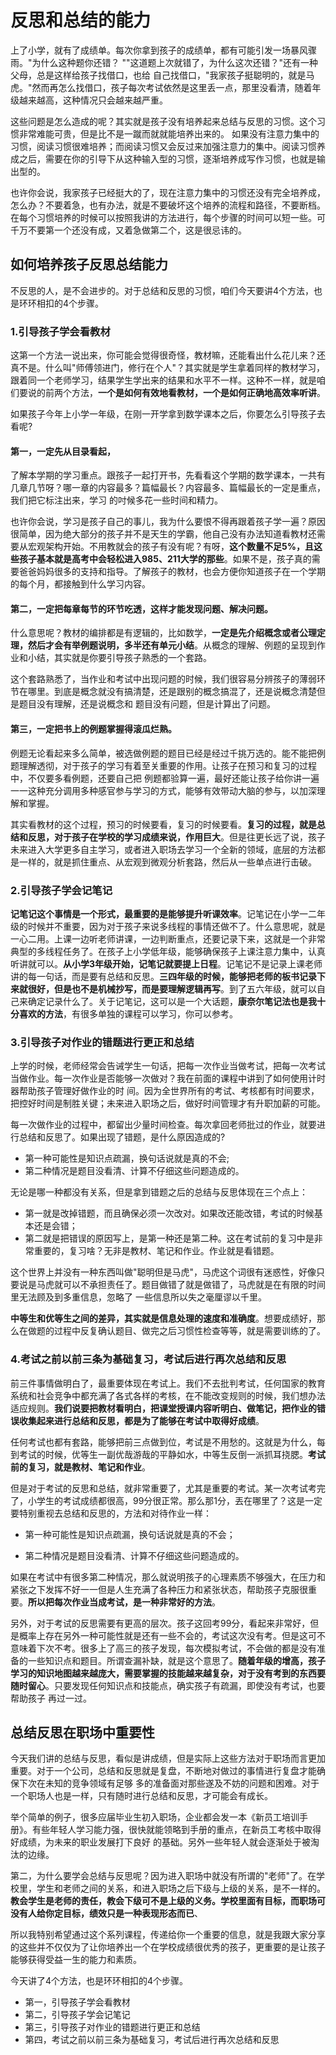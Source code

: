 # 反思和总结的能力

上了小学，就有了成绩单。每次你拿到孩子的成绩单，都有可能引发一场暴风骤雨。"为什么这种题你还错？ ""这道题上次就错了，为什么这次还错？"还有一种父母，总是这样给孩子找借口，也给 自己找借口，"我家孩子挺聪明的，就是马虎。"然而再怎么找借口，孩子每次考试依然是这里丢一点，那里没看清，随着年级越来越高，这种情况只会越来越严重。

这些问题是怎么造成的呢？其实就是孩子没有培养起来总结与反思的习惯。这个习惯非常难能可贵，但是比不是一蹴而就就能培养出来的。 如果没有注意力集中的习惯，阅读习惯很难培养；而阅读习惯又会反过来加强注意力的集中。阅读习惯养成之后，需要在你的引导下从这种输入型的习惯，逐渐培养成写作习惯，也就是输出型的。

也许你会说，我家孩子已经挺大的了，现在注意力集中的习惯还没有完全培养成，怎么办？不要着急，也有办法，就是不要破坏这个培养的流程和路径，不要断档。在每个习惯培养的时候可以按照我讲的方法进行，每个步骤的时间可以短一些。可千万不要第一个还没有成，又着急做第二个，这是很忌讳的。

## 如何培养孩子反思总结能力

不反思的人，是不会进步的。对于总结和反思的习惯，咱们今天要讲4个方法，也是环环相扣的4个步骤。

### 1.引导孩子学会看教材

这第一个方法一说出来，你可能会觉得很奇怪，教材嘛，还能看出什么花儿来？还真不是。什么叫"师傅领进门，修行在个人"？其实就是学生拿着同样的教材学习，跟着同一个老师学习，结果学生学出来的结果和水平不一样。这种不一样，就是咱们要说的前两个方法，**一个是如何有效地看教材，一个是如何正确地高效率听讲**。

如果孩子今年上小学一年级，在刚一开学拿到数学课本之后，你要怎么引导孩子去看呢?

#### 第一，一定先从目录看起，

了解本学期的学习重点。跟孩子一起打开书，先看看这个学期的数学课本，一共有几章几节呀？哪一章的内容最多？篇幅最长？内容最多、篇幅最长的一定是重点，我们把它标注出来，学习 的吋候多花一些时间和精力。

也许你会说，学习是孩子自己的事儿，我为什么要恨不得再跟着孩子学一遍？原因很简单，因为绝大部分的孩子并不是天生的学霸，他自己没有办法知道看教材还需要从宏观架构开始。不用教就会的孩子有没有呢？有呀，**这个数量不足5%，且这些孩子基本就是高考中会轻松进入985、211大学的那些**。如果不是，孩子真的需要爸爸妈妈很多的支持和指导。了解孩子的教材，也会方便你知道孩子在一个学期的每个月，都接触到什么学习内容。

#### 第二，一定把每章每节的环节吃透，这样才能发现问题、解决问题。

什么意思呢？教材的编排都是有逻辑的，比如数学，**一定是先介绍概念或者公理定理，然后才会有举例题说明，多半还有单元小结**。从概念的理解、例题的呈现到作业和小结，其实就是你要引导孩子熟悉的一个套路。

这个套路熟悉了，当作业和考试中出现问题的时候，我们很容易分辨孩子的薄弱环节在哪里。到底是概念就没有搞清楚，还是跟别的概念搞混了，还是说概念清楚但是题目没有理解，还是说概念和 题目没有问题，但是计算出了问题。

#### 第三，一定把书上的例题掌握得滚瓜烂熟。

例题无论看起来多么简单，被选做例题的题目已经是经过千挑万选的。能不能把例题理解透彻，对于孩子的学习有着至关重要的作用。让孩子在预习和复习的过程中，不仅要多看例题，还要自己把 例题都验算一遍，最好还能让孩子给你讲一遍一一这种充分调用多种感官参与学习的方式，能够有效带动大脑的参与，以加深理解和掌握。

其实看教材的这个过程，预习的时候要看，复习的时候要看。**复习的过程，就是总结和反思，对于孩子在学校的学习成绩来说，作用巨大**。但是往更长远了说，孩子未来进入大学更多自主学习，或者进入职场去学习一个全新的领域，底层的方法都是一样的，就是抓住重点、从宏观到微观分析套路，然后从一些单点进行击破。

### 2.引导孩子学会记笔记

**记笔记这个事情是一个形式，最重要的是能够提升听课效率**。记笔记在小学一二年级的时候并不重要，因为对于孩子来说多线程的事情还做不了。什么意思呢，就是一心二用。上课一边听老师讲课，一边判断重点，还要记录下来，这就是一个非常典型的多线程任务了。在孩子上小学低年级，能够确保孩子上课注意力集中，认真听讲就可以。**从小学3年级开始，记笔记就要提上日程**。记笔记不是记录上课老师讲的每一句话，而是要有总结和反思。**三四年级的时候，能够把老师的板书记录下来就很好，但是也不是机械抄写，而是要理解逻辑再写**。到了五六年级，就可以自己来确定记录什么了。关于记笔记，这可以是一个大话题，**康奈尔笔记法也是我十分喜欢的方法**，有很多单独的课程可以学习，你可以参考。

### 3.引导孩子对作业的错题进行更正和总结

上学的时候，老师经常会告诫学生一句话，把每一次作业当做考试，把每一次考试当做作业。每一次作业是否能够一次做对？我在前面的课程中讲到了如何使用计时器帮助孩子管理好做作业的时 间。因为全世界所有的考试、考核都有时间要求，把控好时间是制胜关键；未来进入职场之后，做好时间管理才有升职加薪的可能。

每一次做作业的过程中，都留出少量时间检查。每次拿回老师批过的作业，就要进行总结和反思了。如果出现了错题，是什么原因造成的?

- 第一种可能性是知识点疏漏，换句话说就是真的不会;
- 第二种情况是题目没看清、计算不仔细这些问题造成的。

无论是哪一种都没有关系，但是拿到错题之后的总结与反思体现在三个点上：

- 第一就是改掉错题，而且确保必须一次改对。如果改还能改错，考试的时候基本还是会错；
- 第二就是把错误的原因写上，是第一种还是第二种。这在考试前的复习中是非常重要的，复习啥？无非是教材、笔记和作业。作业就是看错题。

这个世界上并没有一种东西叫做"聪明但是马虎"，马虎这个词很有迷惑性，好像只要说是马虎就可以不承担责任了。题目做错了就是做错了，马虎就是在有限的时间里无法顾及到多重信息，忽略了 一些信息所以失之毫厘谬以千里。

**中等生和优等生之间的差异，其实就是信息处理的速度和准确度**。想要成绩好，那么在做题的过程中反复确认题目、做完之后习惯性检查等等，就是需要训练的了。

### 4.考试之前以前三条为基础复习，考试后进行再次总结和反思

前三件事情做明白了，最重要体现在考试上。我们不去批判考试，任何国家的教育系统和社会竞争中都充满了各式各样的考核，在不能改变规则的时候，我们想办法适应规则。**我们说要把教材看明白，把课堂授课内容听明白、做笔记，把作业的错误收集起来进行总结和反思，都是为了能够在考试中取得好成绩**。

任何考试也都有套路，能够把前三点做到位，考试是不用愁的。这就是为什么，每到考试的时候，优等生一副优哉游哉的平静如水，中等生反倒一派抓耳挠腮。**考试前的复习，就是教材、笔记和作业**。

但是对于考试的反思和总结，就非常重要了，尤其是重要的考试。某一次考试考完了，小学生的考试成绩都很高，99分很正常。那么那1分，丟在哪里了？这是一定要特别重视去总结和反思的，方法和对待作业一样：

- 第一种可能性是知识点疏漏，换句话说就是真的不会；

- 第二种情况是题目没看清、计算不仔细这些问题造成的。

如果在考试中有很多第二种情况，那么就说明孩子的心理素质不够强大，在压力和紧张之下发挥不好一一但是人生充满了各种压力和紧张状态，帮助孩子克服很重要。**所以把每次作业当成考试，是一种非常好的方法**。

另外，对于考试的反思需要有更高的层次。孩子这回考99分，看起来非常好，但是概率上存在另外一种可能性就是还有一些不会的，考试这次没有考。但是这可不意味着下次不考。很多上了高三的孩子发现，每次模拟考试，不会做的都是没有准备的一些知识点和题目。所谓查漏补缺，就是这个意思了。**随着年级的增高，孩子学习的知识地图越来越庞大，需要掌握的技能越来越复杂，对于没有考到的东西要随时留心**。只要发现任何知识点和技能点，确实孩子有疏漏，即使没有考试，也要帮助孩子 再过一过。

## 总结反思在职场中重要性

今天我们讲的总结与反思，看似是讲成绩，但是实际上这些方法对于职场而言更加重要。对于一个公司，总结和反思就是复盘，不断地对做过的事情进行复盘才能确保下次在未知的竞争领域有足够 多的准备面对那些遂及不妨的问题和困难。对于一个职场人也是一样，只有随时进行总结和反思，才可能会有成长。

举个简单的例子，很多应届毕业生初入职场，企业都会发一本《新员工培训手册》。有些年轻人学习能力强，很快就能领略到手册的重点，在新员工考核中取得好成绩，为未来的职业发展打下良好 的基础。另外一些年轻人就会逐渐处于被淘汰的边缘。

第二，为什么要学会总结与反思呢？因为进入职场中就没有所谓的"老师"了。在学校里，学生和老师之间的关系，和进入职场之后下级与上级的关系，是不一样的。**教会学生是老师的责任，教会下级可不是上级的义务。学校里面有目标，而职场可没有人给你定目标，绩效只是一种表现形态而已**、

所以我特别希望通过这个系列课程，传递给你一个重要的信息，就是我跟大家分享的这些并不仅仅为了让你培养出一个在学校成绩很优秀的孩子，更重要的是让孩子能够获得受益一生的能力和素质。

今天讲了4个方法，也是环环相扣的4个步骤。

- 第一，引导孩子学会看教材
- 第二，引导孩子学会记笔记
- 第三，引导孩子对作业的错题进行更正和总结
- 第四，考试之前以前三条为基础复习，考试后进行再次总结和反思
